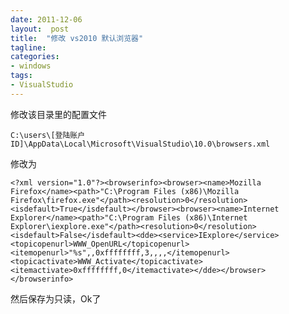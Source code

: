 ```yaml
---
date: 2011-12-06
layout:  post
title:  "修改 vs2010 默认浏览器"
tagline:
categories:
- windows
tags:
- VisualStudio
---
```


修改该目录里的配置文件

    C:\users\[登陆账户ID]\AppData\Local\Microsoft\VisualStudio\10.0\browsers.xml

修改为


    <?xml version="1.0"?><browserinfo><browser><name>Mozilla Firefox</name><path>"C:\Program Files (x86)\Mozilla Firefox\firefox.exe"</path><resolution>0</resolution><isdefault>True</isdefault></browser><browser><name>Internet Explorer</name><path>"C:\Program Files (x86)\Internet Explorer\iexplore.exe"</path><resolution>0</resolution><isdefault>False</isdefault><dde><service>IExplore</service><topicopenurl>WWW_OpenURL</topicopenurl><itemopenurl>"%s",,0xffffffff,3,,,,</itemopenurl><topicactivate>WWW_Activate</topicactivate><itemactivate>0xffffffff,0</itemactivate></dde></browser></browserinfo>


然后保存为只读，Ok了
